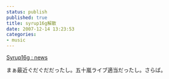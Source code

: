 ```yaml
---
status: publish
published: true
title: syrup16g解散
date: 2007-12-14 13:23:53
categories:
- music
---
```

<a href="http://www.keycrew.jp/syrup16g/news.htm">Syrup16g : news</a>

まぁ最近ぐだぐだだったし。五十嵐ライブ適当だったし。さらば。
